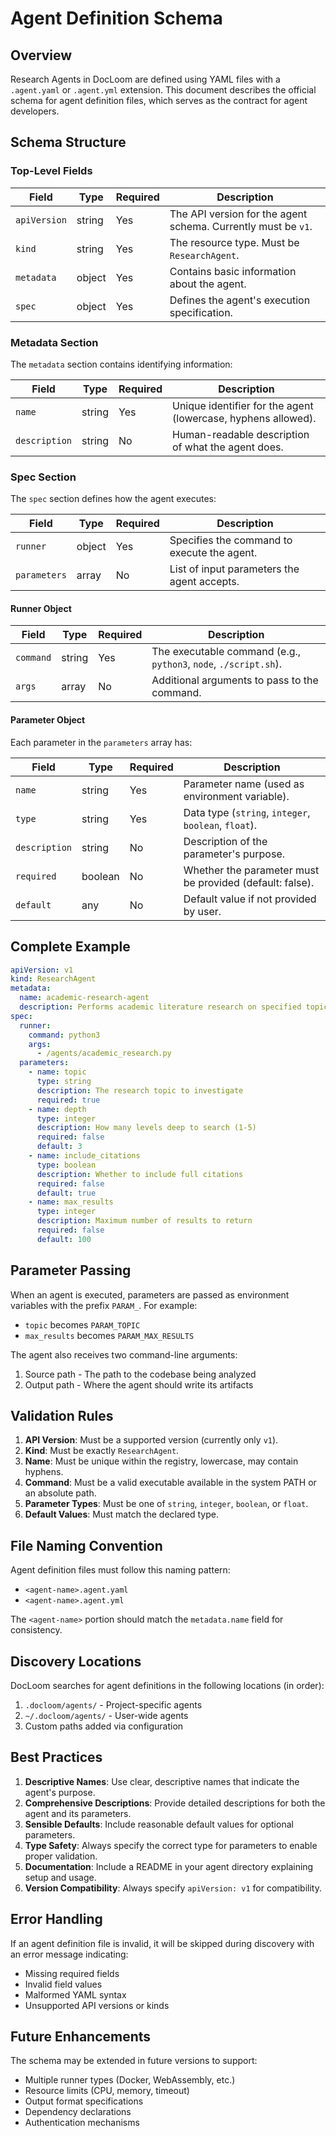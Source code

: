 # Agent Definition Schema

## Overview

Research Agents in DocLoom are defined using YAML files with a `.agent.yaml` or `.agent.yml` extension. This document describes the official schema for agent definition files, which serves as the contract for agent developers.

## Schema Structure

### Top-Level Fields

| Field | Type | Required | Description |
|-------|------|----------|-------------|
| `apiVersion` | string | Yes | The API version for the agent schema. Currently must be `v1`. |
| `kind` | string | Yes | The resource type. Must be `ResearchAgent`. |
| `metadata` | object | Yes | Contains basic information about the agent. |
| `spec` | object | Yes | Defines the agent's execution specification. |

### Metadata Section

The `metadata` section contains identifying information:

| Field | Type | Required | Description |
|-------|------|----------|-------------|
| `name` | string | Yes | Unique identifier for the agent (lowercase, hyphens allowed). |
| `description` | string | No | Human-readable description of what the agent does. |

### Spec Section

The `spec` section defines how the agent executes:

| Field | Type | Required | Description |
|-------|------|----------|-------------|
| `runner` | object | Yes | Specifies the command to execute the agent. |
| `parameters` | array | No | List of input parameters the agent accepts. |

#### Runner Object

| Field | Type | Required | Description |
|-------|------|----------|-------------|
| `command` | string | Yes | The executable command (e.g., `python3`, `node`, `./script.sh`). |
| `args` | array | No | Additional arguments to pass to the command. |

#### Parameter Object

Each parameter in the `parameters` array has:

| Field | Type | Required | Description |
|-------|------|----------|-------------|
| `name` | string | Yes | Parameter name (used as environment variable). |
| `type` | string | Yes | Data type (`string`, `integer`, `boolean`, `float`). |
| `description` | string | No | Description of the parameter's purpose. |
| `required` | boolean | No | Whether the parameter must be provided (default: false). |
| `default` | any | No | Default value if not provided by user. |

## Complete Example

```yaml
apiVersion: v1
kind: ResearchAgent
metadata:
  name: academic-research-agent
  description: Performs academic literature research on specified topics
spec:
  runner:
    command: python3
    args:
      - /agents/academic_research.py
  parameters:
    - name: topic
      type: string
      description: The research topic to investigate
      required: true
    - name: depth
      type: integer
      description: How many levels deep to search (1-5)
      required: false
      default: 3
    - name: include_citations
      type: boolean
      description: Whether to include full citations
      required: false
      default: true
    - name: max_results
      type: integer
      description: Maximum number of results to return
      required: false
      default: 100
```

## Parameter Passing

When an agent is executed, parameters are passed as environment variables with the prefix `PARAM_`. For example:
- `topic` becomes `PARAM_TOPIC`
- `max_results` becomes `PARAM_MAX_RESULTS`

The agent also receives two command-line arguments:
1. Source path - The path to the codebase being analyzed
2. Output path - Where the agent should write its artifacts

## Validation Rules

1. **API Version**: Must be a supported version (currently only `v1`).
2. **Kind**: Must be exactly `ResearchAgent`.
3. **Name**: Must be unique within the registry, lowercase, may contain hyphens.
4. **Command**: Must be a valid executable available in the system PATH or an absolute path.
5. **Parameter Types**: Must be one of `string`, `integer`, `boolean`, or `float`.
6. **Default Values**: Must match the declared type.

## File Naming Convention

Agent definition files must follow this naming pattern:
- `<agent-name>.agent.yaml`
- `<agent-name>.agent.yml`

The `<agent-name>` portion should match the `metadata.name` field for consistency.

## Discovery Locations

DocLoom searches for agent definitions in the following locations (in order):
1. `.docloom/agents/` - Project-specific agents
2. `~/.docloom/agents/` - User-wide agents
3. Custom paths added via configuration

## Best Practices

1. **Descriptive Names**: Use clear, descriptive names that indicate the agent's purpose.
2. **Comprehensive Descriptions**: Provide detailed descriptions for both the agent and its parameters.
3. **Sensible Defaults**: Include reasonable default values for optional parameters.
4. **Type Safety**: Always specify the correct type for parameters to enable proper validation.
5. **Documentation**: Include a README in your agent directory explaining setup and usage.
6. **Version Compatibility**: Always specify `apiVersion: v1` for compatibility.

## Error Handling

If an agent definition file is invalid, it will be skipped during discovery with an error message indicating:
- Missing required fields
- Invalid field values
- Malformed YAML syntax
- Unsupported API versions or kinds

## Future Enhancements

The schema may be extended in future versions to support:
- Multiple runner types (Docker, WebAssembly, etc.)
- Resource limits (CPU, memory, timeout)
- Output format specifications
- Dependency declarations
- Authentication mechanisms
